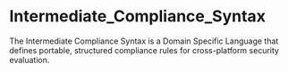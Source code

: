 # Intermediate_Compliance_Syntax
The Intermediate Compliance Syntax is a Domain Specific Language that defines portable, structured compliance rules for cross-platform security evaluation.
